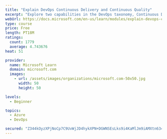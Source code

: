```yaml
---
title: "Explain DevOps Continuous Delivery and Continuous Quality"
excerpt: "Explore two capabilities in the DevOps taxonomy, Continuous Delivery and Continuous Quality."
webUrl: https://docs.microsoft.com/en-us/learn/modules/explain-devops-continous-delivery-quality/
type: course
price: Free
length: PT18M
ratings:
  count: 1779
  average: 4.743676
heat: 51

provider:
  name: Microsoft Learn
  domain: microsoft.com
  images:
    - url: /assets/images/organizations/microsoft.com-50x50.jpg
      width: 50
      height: 50

levels:
  - Beginner

topics:
  - Azure
  - DevOps

secured: "Z344kOyzXPjNoCp7C9UvWjJD4hykXPN+DGWNSEsLks9i4KaMlJm9iAMXtn634S8jm5z+V4EdO9f2E83axuaBWG/nhOLu82jPd5ES5EFsaoAJu1izDeDU478xpzsOypAJAy90tdyXB3Vsmx0HrzH0e3U4Yvq1nbDMtnQZ2H71xwGAcfTgN6VAF566F8mKG98KeqI4H1+LsM+3+lpFih3vMqcTAclKn10+L16zgP7dT4L7wlKyN9z94yWFwALyXdxuOZplYWvfxAUf124334iblHGAgNYYpJl6YivAa3A4pMiMuqfcWx0LVtF7qXIVMOo0MOggsR60NHN7ZKvnS/+xdTVOzGueu9DSSb833FF9bvybiRc6j9t36GT48viaAmzfAab4E9Bd/1N+Vl+eiZLlRLfimyn3qhEQXwvKWF+UWHw=;n4rlAx7ugLL1SDiqJ/IXVg=="
---
```


